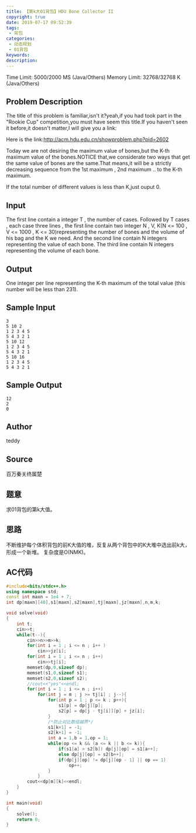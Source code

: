```yaml
---
title: 【第k大01背包】HDU Bone Collector II
copyright: true
date: 2019-07-17 09:52:39
tags:
 - 背包
categories:
 - 动态规划
 - 01背包
keywords:
description:
---
```


Time Limit: 5000/2000 MS (Java/Others)    Memory Limit: 32768/32768 K (Java/Others)

## Problem Description
The title of this problem is familiar,isn't it?yeah,if you had took part in the "Rookie Cup" competition,you must have seem this title.If you haven't seen it before,it doesn't matter,I will give you a link:

Here is the link:http://acm.hdu.edu.cn/showproblem.php?pid=2602

Today we are not desiring the maximum value of bones,but the K-th maximum value of the bones.NOTICE that,we considerate two ways that get the same value of bones are the same.That means,it will be a strictly decreasing sequence from the 1st maximum , 2nd maximum .. to the K-th maximum.

If the total number of different values is less than K,just ouput 0.

<!-- more -->

## Input
The first line contain a integer T , the number of cases.
Followed by T cases , each case three lines , the first line contain two integer N , V, K(N <= 100 , V <= 1000 , K <= 30)representing the number of bones and the volume of his bag and the K we need. And the second line contain N integers representing the value of each bone. The third line contain N integers representing the volume of each bone.

## Output
One integer per line representing the K-th maximum of the total value (this number will be less than 231).

## Sample Input
```
3
5 10 2
1 2 3 4 5
5 4 3 2 1
5 10 12
1 2 3 4 5
5 4 3 2 1
5 10 16
1 2 3 4 5
5 4 3 2 1
```

## Sample Output
```
12
2
0
```

## Author
teddy

## Source
百万秦关终属楚

## 题意
求01背包的第k大值。

## 思路
不断维护每个体积背包的前K大值的堆，反复从两个背包中的K大堆中选出前k大，形成一个新堆。
复杂度是O(NMK)。

## AC代码
```c++
#include<bits/stdc++.h>
using namespace std;
const int maxn = 1e4 + 7;
int dp[maxn][40],s1[maxn],s2[maxn],tj[maxn],jz[maxn],n,m,k;

void solve(void)
{
    int t;
    cin>>t;
    while(t--){
        cin>>n>>m>>k;
        for(int i = 1 ; i <= n ; i++ )
            cin>>jz[i];
        for(int i = 1 ; i <= n ; i++)
            cin>>tj[i];
        memset(dp,0,sizeof dp);
        memset(s1,0,sizeof s1);
        memset(s2,0,sizeof s2);
        //cout<<"yes"<<endl;
        for(int i = 1 ; i <= n ; i++)
            for(int j = m ; j >= tj[i] ; j--){
                for(int p = 1 ; p <= k ; p++){
                    s1[p] = dp[j][p];
                    s2[p] = dp[j - tj[i]][p] + jz[i];
                }
                /*防止对比数组越界*/
                s1[k+1] = -1;
                s2[k+1] = -1;
                int a = 1,b = 1,op = 1;
                while(op <= k && (a <= k || b <= k)){
                    if(s1[a] > s2[b]) dp[j][op] = s1[a++];
                    else dp[j][op] = s2[b++];
                    if(dp[j][op] != dp[j][op - 1] || op == 1)
                        op++;
                }
            }
        cout<<dp[m][k]<<endl;
    }
}

int main(void)
{
    solve();
    return 0;
}
```